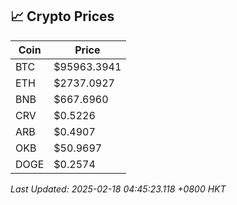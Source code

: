 ## 📈 Crypto Prices

| Coin | Price |
| ---- | ----- |
| BTC | $95963.3941 |
| ETH | $2737.0927 |
| BNB | $667.6960 |
| CRV | $0.5226 |
| ARB | $0.4907 |
| OKB | $50.9697 |
| DOGE | $0.2574 |

_Last Updated: 2025-02-18 04:45:23.118 +0800 HKT_